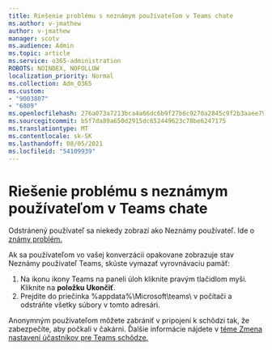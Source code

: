 ```yaml
---
title: Riešenie problému s neznámym používateľom v Teams chate
ms.author: v-jmathew
author: v-jmathew
manager: scotv
ms.audience: Admin
ms.topic: article
ms.service: o365-administration
ROBOTS: NOINDEX, NOFOLLOW
localization_priority: Normal
ms.collection: Adm_O365
ms.custom:
- "9003807"
- "6809"
ms.openlocfilehash: 276a073a7213bca4a66dc6b9f27b6c9270a2845c9f2b3aaee791ce28f17e9a75
ms.sourcegitcommit: b5f7da89a650d2915dc652449623c78be6247175
ms.translationtype: MT
ms.contentlocale: sk-SK
ms.lasthandoff: 08/05/2021
ms.locfileid: "54109939"
---
```

# <a name="resolving-issue-with-unknown-user-in-teams-chat"></a>Riešenie problému s neznámym používateľom v Teams chate

Odstránený používateľ sa niekedy zobrazí ako Neznámy používateľ. Ide o [známy problém.](https://docs.microsoft.com/microsoftteams/troubleshoot/known-issues/removed-user-appears-as-unknown)

Ak sa používateľom vo vašej konverzácii opakovane zobrazuje stav Neznámy používateľ Teams, skúste vymazať vyrovnávaciu pamäť:

1.  Na ikonu ikony Teams na paneli úloh kliknite pravým tlačidlom myši. Kliknite na  **položku Ukončiť**.
2.  Prejdite do priečinka %appdata%\Microsoft\teams\ v počítači a odstráňte všetky súbory v tomto adresári.

Anonymným používateľom môžete zabrániť v pripojení k schôdzi tak, že zabezpečíte, aby počkali v čakárni. Ďalšie informácie nájdete v [téme Zmena nastavení účastníkov pre Teams schôdze.](https://support.microsoft.com/office/change-participant-settings-for-a-teams-meeting-53261366-dbd5-45f9-aae9-a70e6354f88e)
